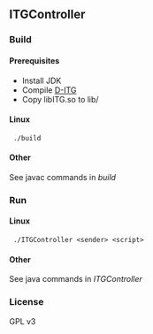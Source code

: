 ## ITGController

### Build
#### Prerequisites
- Install JDK
- Compile [D-ITG](http://traffic.comics.unina.it/software/ITG/download.php)
- Copy libITG.so to lib/

#### Linux
     ./build
     
#### Other
See javac commands in *build*

### Run
#### Linux
     ./ITGController <sender> <script>

#### Other
See java commands in *ITGController*

### License
GPL v3
